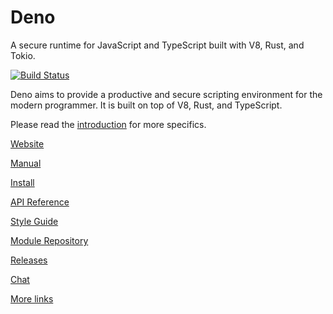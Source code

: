 # Deno

A secure runtime for JavaScript and TypeScript built with V8, Rust, and Tokio.

[![Build Status](https://github.com/denoland/deno/workflows/build/badge.svg)](https://github.com/denoland/deno/actions)

Deno aims to provide a productive and secure scripting environment for the
modern programmer. It is built on top of V8, Rust, and TypeScript.

Please read the [introduction](https://deno.land/manual.html#introduction) for
more specifics.

[Website](https://deno.land/)

[Manual](https://deno.land/manual.html)

[Install](https://github.com/denoland/deno_install)

[API Reference](https://deno.land/typedoc/)

[Style Guide](https://deno.land/style_guide.html)

[Module Repository](https://deno.land/x/)

[Releases](Releases.md)

[Chat](https://gitter.im/denolife/Lobby)

[More links](https://github.com/denolib/awesome-deno)

